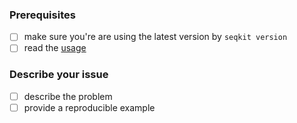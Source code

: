 ### Prerequisites

- [ ] make sure you're are using the latest version by `seqkit version`
- [ ] read the [usage](http://bioinf.shenwei.me/seqkit/usage/)

### Describe your issue

* [ ] describe the problem
* [ ] provide a reproducible example
